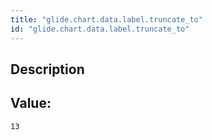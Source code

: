 ```yaml
---
title: "glide.chart.data.label.truncate_to"
id: "glide.chart.data.label.truncate_to"
---
```

## Description



## Value: 
```
13
```